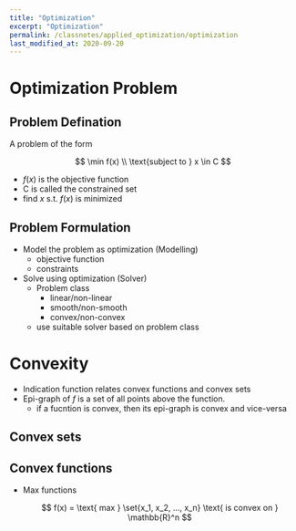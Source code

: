 ```yaml
---
title: "Optimization"
excerpt: "Optimization"
permalink: /classnotes/applied_optimization/optimization
last_modified_at: 2020-09-20
---
```


# Optimization Problem

## Problem Defination
A problem of the form

$$
\min f(x) \\
\text{subject to } x \in C
$$

- $f(x)$ is the objective function
- C is called the constrained set
- find $x$ s.t. $f(x)$ is minimized

## Problem Formulation

- Model the problem as optimization (Modelling)
  - objective function
  - constraints
- Solve using optimization (Solver)
  - Problem class
    - linear/non-linear
    - smooth/non-smooth
    - convex/non-convex
  - use suitable solver based on problem class


# Convexity

- Indication function relates convex functions and convex sets
- Epi-graph of $f$ is a set of all points above the function.
  - if a fucntion is convex, then its epi-graph is convex and vice-versa
  
## Convex sets

## Convex functions
- Max functions

  $$
    f(x) = \text{ max } \set{x_1, x_2, ..., x_n} \text{ is convex on } \mathbb{R}^n
  $$

